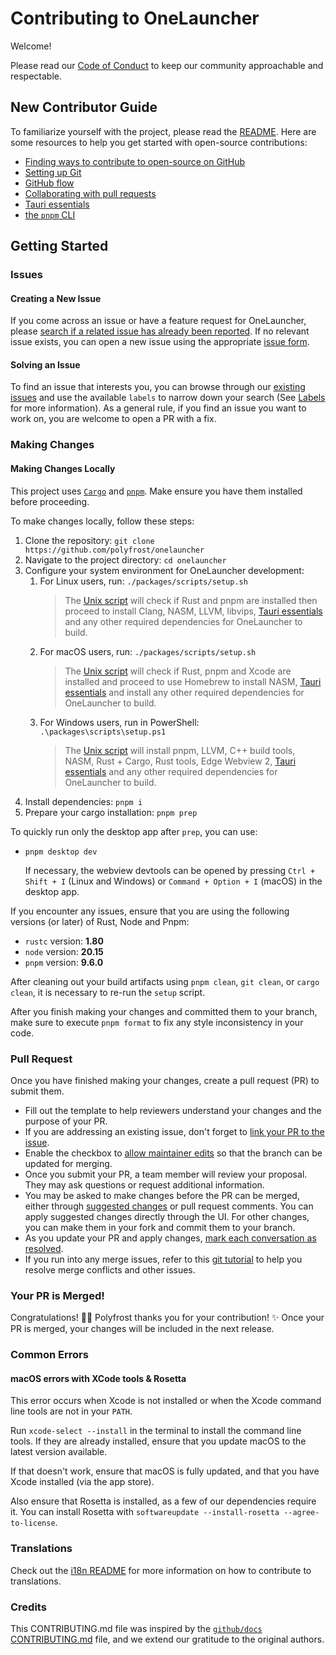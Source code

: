# Contributing to OneLauncher

Welcome!

Please read our [Code of Conduct] to keep our community approachable and respectable.

## New Contributor Guide

To familiarize yourself with the project, please read the [README]. Here are some resources to help you get started with open-source contributions:

- [Finding ways to contribute to open-source on GitHub]
- [Setting up Git]
- [GitHub flow]
- [Collaborating with pull requests]
- [Tauri essentials]
- [the `pnpm` CLI]

## Getting Started

### Issues

#### Creating a New Issue

If you come across an issue or have a feature request for OneLauncher, please [search if a related issue has already been reported]. If no relevant issue exists, you can open a new issue using the appropriate [issue form].

#### Solving an Issue

To find an issue that interests you, you can browse through our [existing issues] and use the available `labels` to narrow down your search (See [Labels] for more information). As a general rule, if you find an issue you want to work on, you are welcome to open a PR with a fix.

### Making Changes

#### Making Changes Locally

This project uses [`Cargo`] and [`pnpm`]. Make ensure you have them installed before proceeding.

To make changes locally, follow these steps:

1. Clone the repository: `git clone https://github.com/polyfrost/onelauncher`
2. Navigate to the project directory: `cd onelauncher`
3. Configure your system environment for OneLauncher development:
   1. For Linux users, run: `./packages/scripts/setup.sh`
      > The [Unix script] will check if Rust and pnpm are installed then proceed to install Clang, NASM, LLVM, libvips, [Tauri essentials] and any other required dependencies for OneLauncher to build.
   2. For macOS users, run: `./packages/scripts/setup.sh`
      > The [Unix script] will check if Rust, pnpm and Xcode are installed and proceed to use Homebrew to install NASM, [Tauri essentials] and install any other required dependencies for OneLauncher to build.
   3. For Windows users, run in PowerShell: `.\packages\scripts\setup.ps1`
      > The [Unix script] will install pnpm, LLVM, C++ build tools, NASM, Rust + Cargo, Rust tools, Edge Webview 2, [Tauri essentials] and any other required dependencies for OneLauncher to build.
4. Install dependencies: `pnpm i`
5. Prepare your cargo installation: `pnpm prep`

To quickly run only the desktop app after `prep`, you can use:

- `pnpm desktop dev`

  If necessary, the webview devtools can be opened by pressing `Ctrl + Shift + I` (Linux and Windows) or `Command + Option + I` (macOS) in the desktop app.

If you encounter any issues, ensure that you are using the following versions (or later) of Rust, Node and Pnpm:

- `rustc` version: **1.80**
- `node` version: **20.15**
- `pnpm` version: **9.6.0**

After cleaning out your build artifacts using `pnpm clean`, `git clean`, or `cargo clean`, it is necessary to re-run the `setup` script.

After you finish making your changes and committed them to your branch, make sure to execute `pnpm format` to fix any style inconsistency in your code.

### Pull Request

Once you have finished making your changes, create a pull request (PR) to submit them.

- Fill out the template to help reviewers understand your changes and the purpose of your PR.
- If you are addressing an existing issue, don't forget to [link your PR to the issue].
- Enable the checkbox to [allow maintainer edits] so that the branch can be updated for merging.
- Once you submit your PR, a team member will review your proposal. They may ask questions or request additional information.
- You may be asked to make changes before the PR can be merged, either through [suggested changes] or pull request comments. You can apply suggested changes directly through the UI. For other changes, you can make them in your fork and commit them to your branch.
- As you update your PR and apply changes, [mark each conversation as resolved].
- If you run into any merge issues, refer to this [git tutorial] to help you resolve merge conflicts and other issues.

### Your PR is Merged!

Congratulations! 🎉🎉 Polyfrost thanks you for your contribution! ✨
Once your PR is merged, your changes will be included in the next release.

### Common Errors

#### macOS errors with XCode tools & Rosetta

This error occurs when Xcode is not installed or when the Xcode command line tools are not in your `PATH`.

Run `xcode-select --install` in the terminal to install the command line tools. If they are already installed, ensure that you update macOS to the latest version available.

If that doesn't work, ensure that macOS is fully updated, and that you have Xcode installed (via the app store).

Also ensure that Rosetta is installed, as a few of our dependencies require it. You can install Rosetta with `softwareupdate --install-rosetta --agree-to-license`.

### Translations

Check out the [i18n README](apps/desktop/locales/README.md) for more information on how to contribute to translations.

### Credits

This CONTRIBUTING.md file was inspired by the [`github/docs` CONTRIBUTING.md] file, and we extend our gratitude to the original authors.

[Tauri essentials]: https://v2.tauri.app/start/prerequisites/
[Unix script]: https://github.com/polyfrost/onelauncher/blob/main/packages/scripts/setup.sh
[Windows script]: https://github.com/polyfrost/onelauncher/blob/main/packages/scripts/setup.ps1
[`cargo`]: https://doc.rust-lang.org/cargo/getting-started/installation.html
[`pnpm`]: https://pnpm.io/installation
[Labels]: https://github.com/polyfrost/onelauncher/labels
[the `pnpm` CLI]: https://pnpm.io/pnpm-cli
[Collaborating with pull requests]: https://docs.github.com/en/github/collaborating-with-pull-requests
[GitHub flow]: https://docs.github.com/en/get-started/quickstart/github-flow
[Setting up Git]: https://docs.github.com/en/get-started/quickstart/set-up-git
[Finding ways to contribute to open-source on GitHub]: https://docs.github.com/en/get-started/exploring-projects-on-github/finding-ways-to-contribute-to-open-source-on-github
[Code of Conduct]: ./CODE_OF_CONDUCT.md
[README]: ./README.md
[search if a related issue has already been reported]: https://docs.github.com/en/github/searching-for-information-on-github/searching-on-github/searching-issues-and-pull-requests#search-by-the-title-body-or-comments
[issue form]: https://github.com/polyfrost/onelauncher/issues/new/choose
[existing issues]: https://github.com/polyfrost/onelauncher/issues
[`github/docs` CONTRIBUTING.md]: https://github.com/github/docs/blob/main/CONTRIBUTING.md
[link your PR to the issue]: https://docs.github.com/en/issues/tracking-your-work-with-issues/linking-a-pull-request-to-an-issue
[allow maintainer edits]: https://docs.github.com/en/github/collaborating-with-issues-and-pull-requests/allowing-changes-to-a-pull-request-branch-created-from-a-fork
[suggested changes]: https://docs.github.com/en/github/collaborating-with-issues-and-pull-requests/incorporating-feedback-in-your-pull-request
[mark each conversation as resolved]: https://docs.github.com/en/github/collaborating-with-issues-and-pull-requests/commenting-on-a-pull-request#resolving-conversations
[git tutorial]: https://lab.github.com/githubtraining/managing-merge-conflicts
